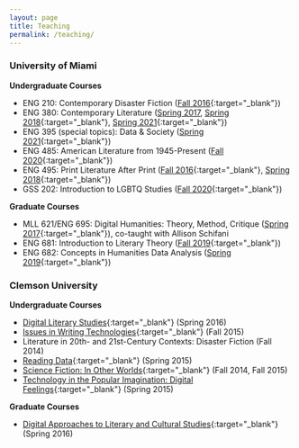 ```yaml
---
layout: page
title: Teaching
permalink: /teaching/
---
```

### University of Miami

**Undergraduate Courses**

- ENG 210: Contemporary Disaster Fiction ([Fall 2016](https://lindsaythomas.net/eng210h){:target="_blank"})
- ENG 380: Contemporary Literature ([Spring 2017](https://lindsaythomas.net/eng380s17), [Spring 2018](https://lindsaythomas.net/eng380s18){:target="_blank"}, [Spring 2021](https://lindsaythomas.net/eng380s21/){:target="_blank"})
- ENG 395 (special topics): Data & Society ([Spring 2021](https://lindsaythomas.net/eng395s21/){:target="_blank"})
- ENG 485: American Literature from 1945-Present ([Fall 2020](https://lindsaythomas.net/eng-485-f20-syllabus.pdf){:target="_blank"})
- ENG 495: Print Literature After Print ([Fall 2016](https://lindsaythomas.net/eng495f){:target="_blank"}, [Spring 2018](https://lindsaythomas.net/eng380s18){:target="_blank"})
- GSS 202: Introduction to LGBTQ Studies ([Fall 2020](https://lindsaythomas.net/gss-202-f20-syllabus.pdf){:target="_blank"})

**Graduate Courses**

- MLL 621/ENG 695: Digital Humanities: Theory, Method, Critique ([Spring 2017](https://lindsaythomas.net/mll621){:target="_blank"}), co-taught with Allison Schifani
- ENG 681: Introduction to Literary Theory ([Fall 2019](https://lindsaythomas.net/eng681f19/){:target="_blank"})
- ENG 682: Concepts in Humanities Data Analysis ([Spring 2019](http://lindsaythomas.net/eng682s19/){:target="_blank"})

### Clemson University

**Undergraduate Courses**

- [Digital Literary Studies](https://lindsaythomas.net/engl4590/){:target="_blank"} (Spring 2016)
- [Issues in Writing Technologies](https://lindsaythomas.net/engl4600/){:target="_blank"} (Fall 2015)
- Literature in 20th- and 21st-Century Contexts: Disaster Fiction (Fall 2014)
- [Reading Data](https://lindsaythomas.net/hon2210/){:target="_blank"} (Spring 2015)
- [Science Fiction: In Other Worlds](https://lindsaythomas.net/engl3560/){:target="_blank"} (Fall 2014, Fall 2015)
- [Technology in the Popular Imagination: Digital Feelings](https://lindsaythomas.net/engl3490/){:target="_blank"} (Spring 2015)

**Graduate Courses**

- [Digital Approaches to Literary and Cultural Studies](https://lindsaythomas.net/engl8120/){:target="_blank"} (Spring 2016)
